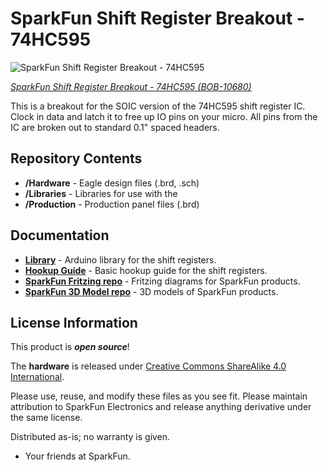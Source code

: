 SparkFun Shift Register Breakout - 74HC595
========================================

![SparkFun Shift Register Breakout - 74HC595](https://cdn.sparkfun.com//assets/parts/5/4/7/7/10680-01.jpg)

[*SparkFun Shift Register Breakout - 74HC595 (BOB-10680)*](https://www.sparkfun.com/products/10680)

This is a breakout for the SOIC version of the 74HC595 shift register IC. 
Clock in data and latch it to free up IO pins on your micro. 
All pins from the IC are broken out to standard 0.1" spaced headers.

Repository Contents
-------------------

* **/Hardware** - Eagle design files (.brd, .sch)
* **/Libraries** - Libraries for use with the <PRODUCT NAME>
* **/Production** - Production panel files (.brd)


Documentation
--------------
* **[Library](https://github.com/sparkfun/SparkFun_74HC595_Arduino_Library)** - Arduino library for the shift registers.
* **[Hookup Guide](https://learn.sparkfun.com/tutorials/shift-registers)** - Basic hookup guide for the shift registers.
* **[SparkFun Fritzing repo](https://github.com/sparkfun/Fritzing_Parts)** - Fritzing diagrams for SparkFun products.
* **[SparkFun 3D Model repo](https://github.com/sparkfun/3D_Models)** - 3D models of SparkFun products. 


License Information
-------------------
This product is _**open source**_! 

The **hardware** is released under [Creative Commons ShareAlike 4.0 International](https://creativecommons.org/licenses/by-sa/4.0/).

Please use, reuse, and modify these files as you see fit. Please maintain attribution to SparkFun Electronics and release anything derivative under the same license.

Distributed as-is; no warranty is given.

- Your friends at SparkFun.



